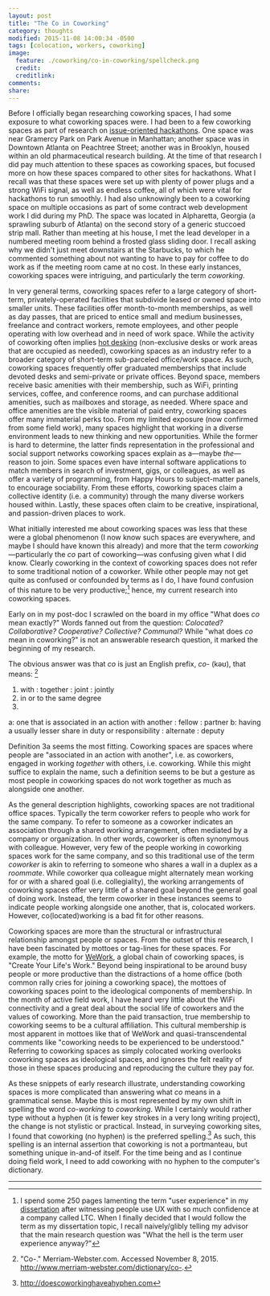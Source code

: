 ```yaml
---
layout: post
title: "The Co in Coworking"
category: thoughts
modified: 2015-11-08 14:00:34 -0500
tags: [colocation, workers, coworking]
image:
  feature: ./coworking/co-in-coworking/spellcheck.png
  credit: 
  creditlink: 
comments: 
share: 
---
```

Before I officially began researching coworking spaces, I had some exposure to what coworking spaces were. I had been to a few coworking spaces as part of research on [issue-oriented hackathons](http://thomaslodato.info/portfolio/issue-oriented-hackathons/). One space was near Gramercy Park on Park Avenue in Manhattan; another space was in Downtown Atlanta on Peachtree Street; another was in Brooklyn, housed within an old pharmaceutical research building. At the time of that research I did pay much attention to these spaces as coworking spaces, but focused more on how these spaces compared to other sites for hackathons. What I recall was that these spaces were set up with plenty of power plugs and a strong WiFi signal, as well as endless coffee, all of which were vital for hackathons to run smoothly. I had also unknowingly been to a coworking space on multiple occasions as part of some contract web development work I did during my PhD. The space was located in Alpharetta, Georgia (a sprawling suburb of Atlanta) on the second story of a generic stuccoed strip mall. Rather than meeting at his house, I met the lead developer in a numbered meeting room behind a frosted glass sliding door. I recall asking why we didn't just meet downstairs at the Starbucks, to which he commented something about not wanting to have to pay for coffee to do work as if the meeting room came at no cost. In these early instances, coworking spaces were intriguing, and particularly the term *coworking*.

In very general terms, coworking spaces refer to a large category of short-term, privately-operated facilities that subdivide leased or owned space into smaller units. These facilities offer month-to-month memberships, as well as day passes, that are priced to entice small and medium businesses, freelance and contract workers, remote employees, and other people operating with low overhead and in need of work space. While the activity of coworking often implies [hot desking](https://en.wikipedia.org/wiki/Hot_desking) (non-exclusive desks or work areas that are occupied as needed), coworking spaces as an industry refer to a broader category of short-term sub-parceled office/work space. As such, coworking spaces frequently offer graduated memberships that include devoted desks and semi-private or private offices. Beyond space, members receive basic amenities with their membership, such as WiFi, printing services, coffee, and conference rooms, and can purchase additional amenities, such as mailboxes and storage, as needed. Where space and office amenities are the visible material of paid entry, coworking spaces offer many immaterial perks too. From my limited exposure (now confirmed from some field work), many spaces highlight that working in a diverse environment leads to new thinking and new opportunities. While the former is hard to determine, the latter finds representation in the professional and social support networks coworking spaces explain as a&mdash;maybe *the*&mdash;reason to join. Some spaces even have internal software applications to match members in search of investment, gigs, or colleagues, as well as offer a variety of programming, from Happy Hours to subject-matter panels, to encourage sociability. From these efforts, coworking spaces claim a collective identity (i.e. a community) through the many diverse workers housed within. Lastly, these spaces often claim to be creative, inspirational, and passion-driven places to work.

What initially interested me about coworking spaces was less that these were a global phenomenon (I now know such spaces are everywhere, and maybe I should have known this already) and more that the term *coworking*&mdash;particularly the *co* part of coworking&mdash;was confusing given what I did know. Clearly coworking in the context of coworking spaces does not refer to some traditional notion of a coworker. While other people may not get quite as confused or confounded by terms as I do, I have found confusion of this nature to be very productive;[^1] hence, my current research into coworking spaces. 

Early on in my post-doc I scrawled on the board in my office "What does *co* mean exactly?" Words fanned out from the question: *Colocated? Collaborative? Cooperative? Collective? Communal?* While "what does *co* mean in coworking?" is not an answerable research question, it marked the beginning of my research.

The obvious answer was that *co* is just an English prefix, *co-* (kəʊ), that means: [^2]

1. with : together : joint : jointly <coexist>
2. in or to the same degree <coextensive>
3. 
a:  one that is associated in an action with another :  fellow :  partner <coauthor>
b:  having a usually lesser share in duty or responsibility :  alternate :  deputy <copilot>

Definition 3a seems the most fitting. Coworking spaces are spaces where people are "associated in an action with another", i.e. as coworkers, engaged in working *together* with others, i.e. coworking.  While this might suffice to explain the name, such a definition seems to be but a gesture as most people in coworking spaces do not work together as much as alongside one another.

As the general description highlights, coworking spaces are not traditional office spaces. Typically the term coworker refers to people who work for the same company. To refer to someone as a coworker indicates an association through a shared working arrangement, often mediated by a company or organization. In other words, coworker is often synonymous with colleague. However, very few of the people working in coworking spaces work for the same company, and so this traditional use of the term *coworker* is akin to referring to someone who shares a wall in a duplex as a *roommate*. While coworker qua colleague might alternately mean working for or with a shared goal (i.e. collegiality), the working arrangements of coworking spaces offer very little of a shared goal beyond the general goal of doing work. Instead, the term coworker in these instances seems to indicate people working alongside one another, that is, colocated workers. However, co(located)working is a bad fit for other reasons.

Coworking spaces are more than the structural or infrastructural relationship amongst people or spaces. From the outset of this research, I have been fascinated by mottoes or tag-lines for these spaces. For example, the motto for [WeWork](https://www.wework.com), a global chain of coworking spaces, is "Create Your Life's Work." Beyond being inspirational to be around busy people or more productive than the distractions of a home office (both common rally cries for joining a coworking space), the mottoes of coworking spaces point to the ideological components of membership. In the month of active field work, I have heard very little about the WiFi connectivity and a great deal about the social life of coworkers and the values of coworking. More than the paid transaction, true membership to coworking seems to be a cultural affiliation. This cultural membership is most apparent in mottoes like that of WeWork and quasi-transcendental comments like "coworking needs to be experienced to be understood." Referring to coworking spaces as simply colocated working overlooks coworking spaces as ideological spaces, and ignores the felt reality of those in these spaces producing and reproducing the culture they pay for.

As these snippets of early research illustrate, understanding coworking spaces is more complicated than answering what *co* means in a grammatical sense. Maybe this is most represented by my own shift in spelling the word *co-working* to *coworking*. While I certainly would rather type without a hyphen (it is fewer key strokes in a very long writing project), the change is not stylistic or practical. Instead, in surveying coworking sites, I found that coworking (no hyphen) is the preferred spelling.[^3] As such, this spelling is an internal assertion that coworking is not a portmanteau, but something unique in-and-of itself. For the time being and as I continue doing field work, I need to add coworking with no hyphen to the computer's dictionary.

---

[^1]: I spend some 250 pages lamenting the term "user experience" in my [dissertation](http://thomaslodato.info/portfolio/the-work-of-user-experience-design/) after witnessing people use UX with so much confidence at a company called LTC. When I finally decided that I would follow the term as my dissertation topic, I recall naively/glibly telling my advisor that the main research question was "What the hell is the term user experience anyway?"
[^2]: "Co-." Merriam-Webster.com. Accessed November 8, 2015. http://www.merriam-webster.com/dictionary/co-.
[^3]: http://doescoworkinghaveahyphen.com